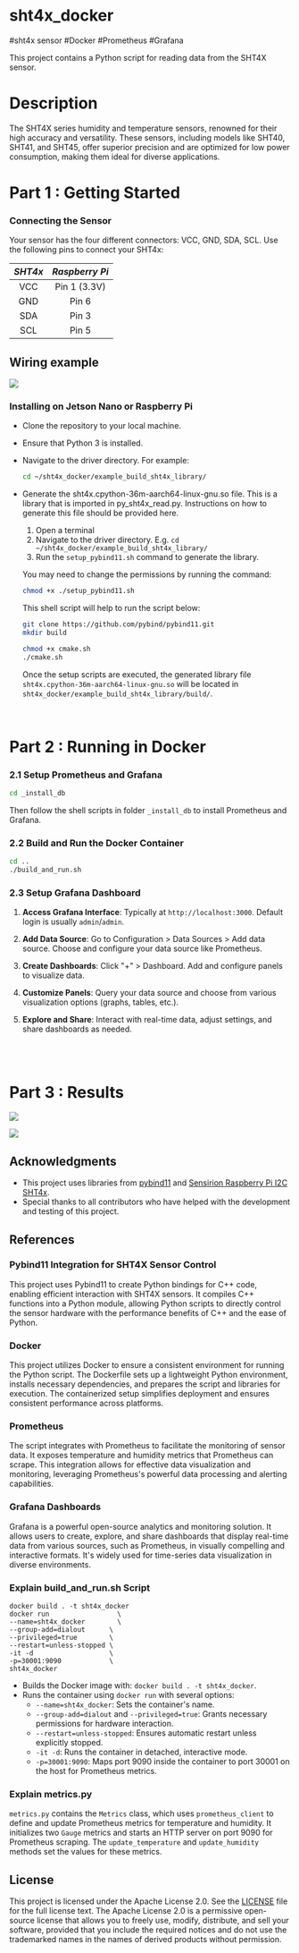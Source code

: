 # sht4x_docker
#sht4x sensor #Docker #Prometheus #Grafana

This project contains a Python script for reading data from the SHT4X sensor.

# Description
The SHT4X series humidity and temperature sensors, renowned for their high accuracy and versatility. These sensors, including models like SHT40, SHT41, and SHT45, offer superior precision and are optimized for low power consumption, making them ideal for diverse applications.
<br>

# Part 1 : Getting Started

### Connecting the Sensor

Your sensor has the four different connectors: VCC, GND, SDA, SCL. Use
the following pins to connect your SHT4x:

 *SHT4x*  |    *Raspberry Pi*
 :------: | :------------------:
   VCC    |        Pin 1 (3.3V)
   GND    |        Pin 6
   SDA    |        Pin 3
   SCL    |        Pin 5

## Wiring example
![](reference/hardware.jpeg)   

### Installing on Jetson Nano or Raspberry Pi
 - Clone the repository to your local machine.
 - Ensure that Python 3 is installed.
 - Navigate to the driver directory. For example:
    ```bash
    cd ~/sht4x_docker/example_build_sht4x_library/
    ```
 - Generate the sht4x.cpython-36m-aarch64-linux-gnu.so file. This is a library that is imported in py_sht4x_read.py. Instructions on how to generate this file should be provided here.

    1. Open a terminal
    2. Navigate to the driver directory. E.g. `cd ~/sht4x_docker/example_build_sht4x_library/`
    3. Run the `setup_pybind11.sh` command to generate the library. 
    
    You may need to change the permissions by running the command:
    ```bash
    chmod +x ./setup_pybind11.sh
    ```
    This shell script will help to run the script below:
    ```bash
    git clone https://github.com/pybind/pybind11.git
    mkdir build

    chmod +x cmake.sh
    ./cmake.sh
    ```

    Once the setup scripts are executed, the generated library file `sht4x.cpython-36m-aarch64-linux-gnu.so` will be located in `sht4x_docker/example_build_sht4x_library/build/`.
<br>

# Part 2 : Running in Docker

### 2.1 Setup Prometheus and Grafana
   ```bash
   cd _install_db
   ```

Then follow the shell scripts in folder `_install_db` to install Prometheus and Grafana.

### 2.2 Build and Run the Docker Container
   ```bash
   cd ..
   ./build_and_run.sh
   ```
### 2.3 Setup Grafana Dashboard
1. **Access Grafana Interface**: Typically at `http://localhost:3000`. Default login is usually `admin`/`admin`.

2. **Add Data Source**: Go to Configuration > Data Sources > Add data source. Choose and configure your data source like Prometheus.

3. **Create Dashboards**: Click "+" > Dashboard. Add and configure panels to visualize data.

4. **Customize Panels**: Query your data source and choose from various visualization options (graphs, tables, etc.).

5. **Explore and Share**: Interact with real-time data, adjust settings, and share dashboards as needed.

<br>
<br>

# Part 3 : Results


![](reference/result.png)  

![](reference/result2.jpeg)  

## Acknowledgments

- This project uses libraries from [pybind11](https://github.com/pybind/pybind11) and [Sensirion Raspberry Pi I2C SHT4x](https://github.com/Sensirion/raspberry-pi-i2c-sht4x).
- Special thanks to all contributors who have helped with the development and testing of this project.

## References

### Pybind11 Integration for SHT4X Sensor Control
This project uses Pybind11 to create Python bindings for C++ code, enabling efficient interaction with SHT4X sensors. It compiles C++ functions into a Python module, allowing Python scripts to directly control the sensor hardware with the performance benefits of C++ and the ease of Python.

### Docker
This project utilizes Docker to ensure a consistent environment for running the Python script. The Dockerfile sets up a lightweight Python environment, installs necessary dependencies, and prepares the script and libraries for execution. The containerized setup simplifies deployment and ensures consistent performance across platforms.

### Prometheus
The script integrates with Prometheus to facilitate the monitoring of sensor data. It exposes temperature and humidity metrics that Prometheus can scrape. This integration allows for effective data visualization and monitoring, leveraging Prometheus's powerful data processing and alerting capabilities.

### Grafana Dashboards
Grafana is a powerful open-source analytics and monitoring solution. It allows users to create, explore, and share dashboards that display real-time data from various sources, such as Prometheus, in visually compelling and interactive formats. It's widely used for time-series data visualization in diverse environments.

### Explain build_and_run.sh Script
   ```docker
   docker build . -t sht4x_docker
   docker run                 \
   --name=sht4x_docker        \
   --group-add=dialout      \
   --privileged=true        \
   --restart=unless-stopped \
   -it -d                   \
   -p=30001:9090            \
   sht4x_docker
   ```
- Builds the Docker image with: `docker build . -t sht4x_docker`.
- Runs the container using `docker run` with several options:
  - `--name=sht4x_docker`: Sets the container's name.
  - `--group-add=dialout` and `--privileged=true`: Grants necessary permissions for hardware interaction.
  - `--restart=unless-stopped`: Ensures automatic restart unless explicitly stopped.
  - `-it -d`: Runs the container in detached, interactive mode.
  - `-p=30001:9090`: Maps port 9090 inside the container to port 30001 on the host for Prometheus metrics.



### Explain metrics.py

`metrics.py` contains the `Metrics` class, which uses `prometheus_client` to define and update Prometheus metrics for temperature and humidity. It initializes two `Gauge` metrics and starts an HTTP server on port 9090 for Prometheus scraping. The `update_temperature` and `update_humidity` methods set the values for these metrics.


## License

This project is licensed under the Apache License 2.0. See the [LICENSE](LICENSE) file for the full license text. The Apache License 2.0 is a permissive open-source license that allows you to freely use, modify, distribute, and sell your software, provided that you include the required notices and do not use the trademarked names in the names of derived products without permission.
